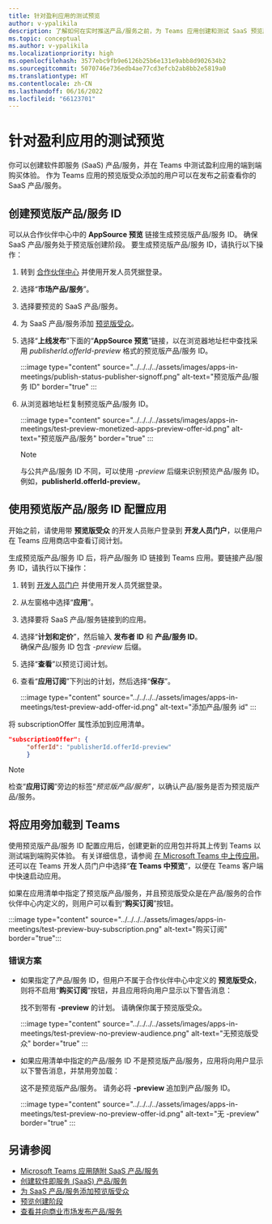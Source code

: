 ```yaml
---
title: 针对盈利应用的测试预览
author: v-ypalikila
description: 了解如何在实时推送产品/服务之前，为 Teams 应用创建和测试 SaaS 预览版产品/服务。 可以在 Teams 中测试盈利应用的端到端购买体验。
ms.topic: conceptual
ms.author: v-ypalikila
ms.localizationpriority: high
ms.openlocfilehash: 3577ebc9fb9e6126b25b6e131e9abb8d902634b2
ms.sourcegitcommit: 5070746e736edb4ae77cd3efcb2ab8bb2e5819a0
ms.translationtype: HT
ms.contentlocale: zh-CN
ms.lasthandoff: 06/16/2022
ms.locfileid: "66123701"
---
```

# <a name="test-preview-for-monetized-apps"></a>针对盈利应用的测试预览

你可以创建软件即服务 (SaaS) 产品/服务，并在 Teams 中测试盈利应用的端到端购买体验。 作为 Teams 应用的预览版受众添加的用户可以在发布之前查看你的 SaaS 产品/服务。

## <a name="create-a-preview-offer-id"></a>创建预览版产品/服务 ID

可以从合作伙伴中心中的 **AppSource 预览** 链接生成预览版产品/服务 ID。 确保 SaaS 产品/服务处于预览版创建阶段。 要生成预览版产品/服务 ID，请执行以下操作：

1. 转到 [合作伙伴中心](https://go.microsoft.com/fwlink/?linkid=2166002) 并使用开发人员凭据登录。
1. 选择“**市场产品/服务**”。
1. 选择要预览的 SaaS 产品/服务。
1. 为 SaaS 产品/服务添加 [预览版受众](/azure/marketplace/create-new-saas-offer-preview)。
1. 选择“**上线发布**”下面的“**AppSource 预览**”链接，以在浏览器地址栏中查找采用 *publisherId.offerId-preview* 格式的预览版产品/服务 ID。

    :::image type="content" source="../../../../assets/images/apps-in-meetings/publish-status-publisher-signoff.png" alt-text="预览版产品/服务 ID" border="true" :::

1. 从浏览器地址栏复制预览版产品/服务 ID。

      :::image type="content" source="../../../../assets/images/apps-in-meetings/test-preview-monetized-apps-preview-offer-id.png" alt-text="预览版产品/服务" border="true" :::

    > [!NOTE]
    > 与公共产品/服务 ID 不同，可以使用 *-preview* 后缀来识别预览产品/服务 ID。例如，**publisherId.offerId-preview**。

## <a name="configure-your-app-with-the-preview-offer-id"></a>使用预览版产品/服务 ID 配置应用

开始之前，请使用带 **预览版受众** 的开发人员账户登录到 **开发人员门户**，以便用户在 Teams 应用商店中查看订阅计划。

生成预览版产品/服务 ID 后，将产品/服务 ID 链接到 Teams 应用。要链接产品/服务 ID，请执行以下操作：

1. 转到 [开发人员门户](https://dev.teams.microsoft.com/) 并使用开发人员凭据登录。
1. 从左窗格中选择“**应用**”。
1. 选择要将 SaaS 产品/服务链接到的应用。
1. 选择“**计划和定价**”，然后输入 **发布者 ID** 和 **产品/服务 ID**。  
  确保产品/服务 ID 包含 *-preview* 后缀。
1. 选择“**查看**”以预览订阅计划。
1. 查看“**应用订阅**”下列出的计划，然后选择“**保存**”。

    :::image type="content" source="../../../../assets/images/apps-in-meetings/test-preview-add-offer-id.png" alt-text="添加产品/服务 id" :::

将 subscriptionOffer 属性添加到应用清单。

```json
"subscriptionOffer": {
     "offerId": "publisherId.offerId-preview"  
     }
```

>[!NOTE]
> 检查“**应用订阅**”旁边的标签“*预览版产品/服务*”，以确认产品/服务是否为预览版产品/服务。

## <a name="sideload-the-app-to-teams"></a>将应用旁加载到 Teams

使用预览版产品/服务 ID 配置应用后，创建更新的应用包并将其上传到 Teams 以测试端到端购买体验。 有关详细信息，请参阅 [在 Microsoft Teams 中上传应用](../../apps-upload.md)。 还可以在 Teams 开发人员门户中选择“**在 Teams 中预览**”，以便在 Teams 客户端中快速启动应用。

如果在应用清单中指定了预览版产品/服务，并且预览版受众是在产品/服务的合作伙伴中心内定义的，则用户可以看到“**购买订阅**”按钮。

:::image type="content" source="../../../../assets/images/apps-in-meetings/test-preview-buy-subscription.png" alt-text="购买订阅" border="true":::

### <a name="error-scenarios"></a>错误方案

* 如果指定了产品/服务 ID，但用户不属于合作伙伴中心中定义的 **预览版受众**，则将不启用“**购买订阅**”按钮，并且应用将向用户显示以下警告消息：

  找不到带有 **-preview** 的计划。 请确保你属于预览版受众。

  :::image type="content" source="../../../../assets/images/apps-in-meetings/test-preview-no-preview-audience.png" alt-text="无预览版受众" border="true" :::

* 如果应用清单中指定的产品/服务 ID 不是预览版产品/服务，应用将向用户显示以下警告消息，并禁用旁加载：
  
  这不是预览版产品/服务。 请务必将 **-preview** 追加到产品/服务 ID。

  :::image type="content" source="../../../../assets/images/apps-in-meetings/test-preview-no-preview-offer-id.png" alt-text="无 -preview" border="true" :::

## <a name="see-also"></a>另请参阅

* [Microsoft Teams 应用随附 SaaS 产品/服务](include-saas-offer.md)
* [创建软件即服务 (SaaS) 产品/服务](include-saas-offer.md#create-your-saas-offer)
* [为 SaaS 产品/服务添加预览版受众](/azure/marketplace/create-new-saas-offer-preview)
* [预览创建阶段](/azure/marketplace/review-publish-offer)
* [查看并向商业市场发布产品/服务](/azure/marketplace/review-publish-offer#validation-and-publishing-steps)

